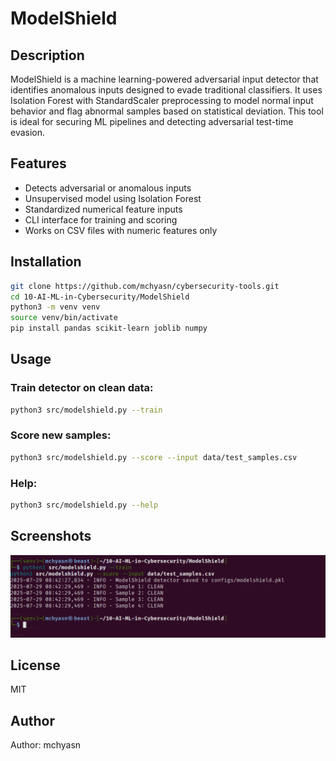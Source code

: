 # ModelShield

## Description
ModelShield is a machine learning-powered adversarial input detector that identifies anomalous inputs designed to evade traditional classifiers. It uses Isolation Forest with StandardScaler preprocessing to model normal input behavior and flag abnormal samples based on statistical deviation. This tool is ideal for securing ML pipelines and detecting adversarial test-time evasion.

## Features
- Detects adversarial or anomalous inputs
- Unsupervised model using Isolation Forest
- Standardized numerical feature inputs
- CLI interface for training and scoring
- Works on CSV files with numeric features only

## Installation
```bash
git clone https://github.com/mchyasn/cybersecurity-tools.git
cd 10-AI-ML-in-Cybersecurity/ModelShield
python3 -m venv venv
source venv/bin/activate
pip install pandas scikit-learn joblib numpy
````

## Usage

### Train detector on clean data:

```bash
python3 src/modelshield.py --train
```

### Score new samples:

```bash
python3 src/modelshield.py --score --input data/test_samples.csv
```

### Help:

```bash
python3 src/modelshield.py --help
```

## Screenshots

![Screenshot](https://raw.githubusercontent.com/mchyasn/cybersecurity-tools/main/10-AI-ML-in-Cybersecurity/ModelShield/screenshots/0.png)

## License

MIT

## Author

Author: mchyasn
